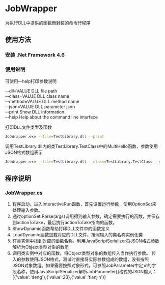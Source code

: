 # JobWrapper
为执行DLL中提供的函数而封装的命令行程序

## 使用方法
### 安装 .Net Framework 4.6

### 使用说明
可使用--help打印参数说明

   --dll=VALUE               DLL file path                        
   --class=VALUE             DLL class name                       
   --method=VALUE            DLL method name                      
   --json=VALUE              DLL parameter json                    
   --print                   Show DLL information                 
   --help                    Help about the command line interface


打印DLL文件类型及函数
```bash
JobWrapper.exe --file=TestLibrary.dll --print
```

调用TestLibrary.dll内的类TestLibrary.TestClass中的MultiHello函数，参数使用JSON格式数组表示
```bash
JobWrapper.exe --file=TestLibrary.dll --class=TestLibrary.TestClass --method=MultiHello --json=['deng',30,'tianjin']
```

## 程序说明
### JobWrapper.cs
1. 程序启动，进入InteractiveRun函数，首先设置运行参数，使用OptionSet来处理输入参数。
2. 通过optionSet.Parse(args)调用得到输入参数，确定需要执行的函数，并保存到actionToTake，最后执行actionToTake指向的函数。
3. ShowDynamic函数帮助打印DLL文件中的函数定义
4. LoadDynamic函数加载对应的DLL文件，按照输入的类名称实例化类
5. 在类实例中找到对应的函数名称，利用JavaScriptSerializer将JSON格式参数解析为Object类型对象的数组
6. 调用类实例中对应的函数，将Object类型对象的数组传入当作执行参数。
传入的参数使用JSON格式，测试时直接将实际参数组成的数组，没有按照JSON对象数组。如果需要按照对象形式，可参照JobParameter中定义的字段名称，使用JavaScriptSerializer解析JobParameter[]格式的JSON输入：
[{'value':'deng'},{'value':23},{'value':'tianjin'}]